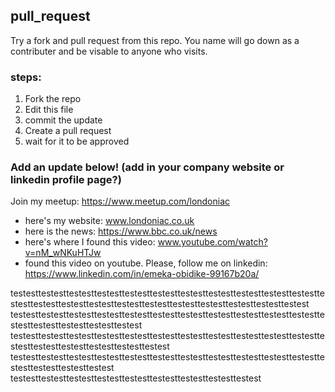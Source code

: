 ## pull_request
Try a fork and pull request from this repo. You name will go down as a contributer and be visable to anyone who visits.

### steps:
1) Fork the repo
2) Edit this file
3) commit the update
4) Create a pull request
5) wait for it to be approved

### Add an update below! (add in your company website or linkedin profile page?)

Join my meetup: https://www.meetup.com/londoniac

 * here's my website: www.londoniac.co.uk
  * here is the news: https://www.bbc.co.uk/news
  * here's where I found this video: www.youtube.com/watch?v=nM_wNKuHTJw
  * found this video on youtube. Please, follow me on linkedin: https://www.linkedin.com/in/emeka-obidike-99167b20a/


testesttestesttestesttestesttestesttestesttestesttestesttestesttestesttestesttestesttestesttestesttestesttestesttestesttestesttestesttestesttestesttestest
testesttestesttestesttestesttestesttestesttestesttestesttestesttestesttestesttestesttestesttestesttestesttestest
testesttestesttestesttestesttestesttestesttestesttestesttestesttestesttestesttestesttestesttestesttestesttestesttestest
testesttestesttestesttestesttestesttestesttestesttestesttestesttestesttestesttestesttestesttestesttestest
testesttestesttestesttestesttestesttestesttestesttestesttestest
